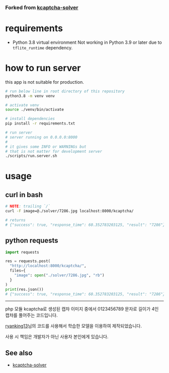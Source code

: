 ### Forked from [kcaptcha-solver](https://github.com/ryanking13/kcaptcha-solver)

# requirements

- Python 3.8 virtual environment
Not working in Python 3.9 or later due to `tflite_runtime` dependency.

# how to run server
this app is not suitable for production.

```bash
# run below line in root directory of this repository
python3.8 -m venv venv

# activate venv
source ./venv/bin/activate

# install dependencies
pip install -r requirements.txt

# run server
# server running on 0.0.0.0:8000
# 
# it gives some INFO or WARNINGs but
# that is not matter for development server
./scripts/run.server.sh
```

# usage

## curl in bash
```bash
# NOTE: trailing `/`
curl -F image=@./solver/7286.jpg localhost:8000/kcaptcha/

# returns
# {"success": true, "response_time": 60.352783203125, "result": "7286"}
```

## python requests
```python
import requests

res = requests.post(
  "http://localhost:8000/kcaptcha/",
  files={
    "image": open("./solver/7286.jpg", "rb")
  }
)
print(res.json())
# {"success": true, "response_time": 60.352783203125, "result": "7286"}
```

-------

php 모듈 kcaptcha로 생성된 캡챠 이미지 중에서 0123456789 문자로 길이가 4인 캡챠를 풀어주는 코드입니다.

[ryanking13](https://github.com/ryanking13)님의 코드를 사용해서 학습한 모델을 이용하여 제작되었습니다.

사용 시 책임은 개발자가 아닌 사용자 본인에게 있습니다.

## See also
- [kcaptcha-solver](https://github.com/ryanking13/kcaptcha-solver)
